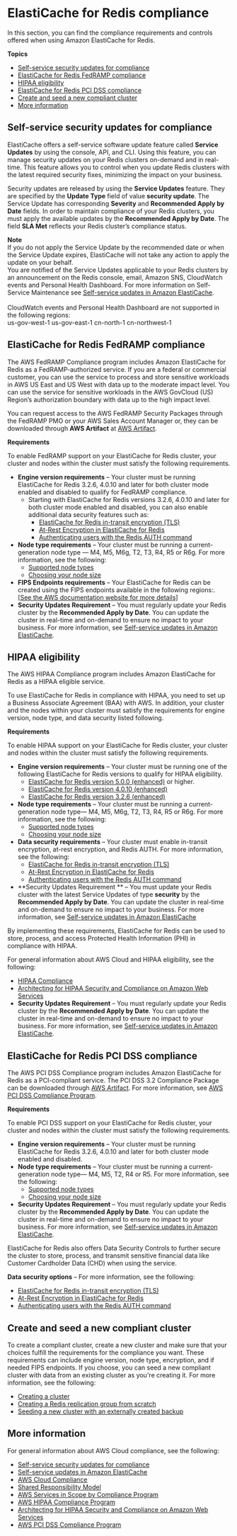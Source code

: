 # ElastiCache for Redis compliance<a name="elasticache-compliance"></a>

In this section, you can find the compliance requirements and controls offered when using Amazon ElastiCache for Redis\. 

**Topics**
+ [Self\-service security updates for compliance](#elasticache-compliance-self-service)
+ [ElastiCache for Redis FedRAMP compliance](#elasticache-compliance-fedramp)
+ [HIPAA eligibility](#elasticache-compliance-hipaa)
+ [ElastiCache for Redis PCI DSS compliance](#elasticache-compliance-pci)
+ [Create and seed a new compliant cluster](#elasticache-compliance-create-cluster)
+ [More information](#elasticache-compliance-see-also)

## Self\-service security updates for compliance<a name="elasticache-compliance-self-service"></a>

ElastiCache offers a self\-service software update feature called **Service Updates** by using the console, API, and CLI\. Using this feature, you can manage security updates on your Redis clusters on\-demand and in real\-time\. This feature allows you to control when you update Redis clusters with the latest required security fixes, minimizing the impact on your business\.

Security updates are released by using the **Service Updates** feature\. They are specified by the **Update Type** field of value **security update**\. The Service Update has corresponding **Severity** and **Recommended Apply by Date** fields\. In order to maintain compliance of your Redis clusters, you must apply the available updates by the **Recommended Apply by Date**\. The field **SLA Met** reflects your Redis cluster’s compliance status\. 

**Note**  
If you do not apply the Service Update by the recommended date or when the Service Update expires, ElastiCache will not take any action to apply the update on your behalf\.  
You are notified of the Service Updates applicable to your Redis clusters by an announcement on the Redis console, email, Amazon SNS, CloudWatch events and Personal Health Dashboard\. For more information on Self\-Service Maintenance see [Self\-service updates in Amazon ElastiCache](Self-Service-Updates.md)\.   
   
CloudWatch events and Personal Health Dashboard are not supported in the following regions:  
us\-gov\-west\-1 
us\-gov\-east\-1
cn\-north\-1
cn\-northwest\-1

## ElastiCache for Redis FedRAMP compliance<a name="elasticache-compliance-fedramp"></a>

The AWS FedRAMP Compliance program includes Amazon ElastiCache for Redis as a FedRAMP\-authorized service\. If you are a federal or commercial customer, you can use the service to process and store sensitive workloads in AWS US East and US West with data up to the moderate impact level\. You can use the service for sensitive workloads in the AWS GovCloud \(US\) Region’s authorization boundary with data up to the high impact level\.

You can request access to the AWS FedRAMP Security Packages through the FedRAMP PMO or your AWS Sales Account Manager or, they can be downloaded through **AWS Artifact** at [AWS Artifact](https://aws.amazon.com/artifact/)\.

**Requirements**

To enable FedRAMP support on your ElastiCache for Redis cluster, your cluster and nodes within the cluster must satisfy the following requirements\.
+ **Engine version requirements** – Your cluster must be running ElastiCache for Redis 3\.2\.6, 4\.0\.10 and later for both cluster mode enabled and disabled to qualify for FedRAMP compliance\.
  + Starting with ElastiCache for Redis versions 3\.2\.6, 4\.0\.10 and later for both cluster mode enabled and disabled, you can also enable additional data security features such as:
    + [ElastiCache for Redis in\-transit encryption \(TLS\)](in-transit-encryption.md)
    + [At\-Rest Encryption in ElastiCache for Redis](at-rest-encryption.md)
    + [Authenticating users with the Redis AUTH command](auth.md)
+ **Node type requirements** – Your cluster must be running a current\-generation node type — M4, M5, M6g, T2, T3, R4, R5 or R6g\. For more information, see the following: 
  + [Supported node types](CacheNodes.SupportedTypes.md)
  + [Choosing your node size](nodes-select-size.md#CacheNodes.SelectSize)
+ **FIPS Endpoints requirements** – Your ElastiCache for Redis can be created using the FIPS endpoints available in the following regions:\.    
[\[See the AWS documentation website for more details\]](http://docs.aws.amazon.com/AmazonElastiCache/latest/red-ug/elasticache-compliance.html)
+ **Security Updates Requirement** – You must regularly update your Redis cluster by the **Recommended Apply by Date**\. You can update the cluster in real\-time and on\-demand to ensure no impact to your business\. For more information, see [Self\-service updates in Amazon ElastiCache](Self-Service-Updates.md)\.

## HIPAA eligibility<a name="elasticache-compliance-hipaa"></a>

The AWS HIPAA Compliance program includes Amazon ElastiCache for Redis as a HIPAA eligible service\.

To use ElastiCache for Redis in compliance with HIPAA, you need to set up a Business Associate Agreement \(BAA\) with AWS\. In addition, your cluster and the nodes within your cluster must satisfy the requirements for engine version, node type, and data security listed following\.

**Requirements**

To enable HIPAA support on your ElastiCache for Redis cluster, your cluster and nodes within the cluster must satisfy the following requirements\.
+ **Engine version requirements** – Your cluster must be running one of the following ElastiCache for Redis versions to qualify for HIPAA eligibility\.
  + [ElastiCache for Redis version 5\.0\.0 \(enhanced\)](supported-engine-versions.md#redis-version-5-0) or higher\.
  + [ElastiCache for Redis version 4\.0\.10 \(enhanced\)](supported-engine-versions.md#redis-version-4-0-10)
  + [ElastiCache for Redis version 3\.2\.6 \(enhanced\)](supported-engine-versions.md#redis-version-3-2-6)
+ **Node type requirements** – Your cluster must be running a current\-generation node type— M4, M5, M6g, T2, T3, R4, R5 or R6g\. For more information, see the following:
  + [Supported node types](CacheNodes.SupportedTypes.md)
  + [Choosing your node size](nodes-select-size.md#CacheNodes.SelectSize)
+ **Data security requirements** – Your cluster must enable in\-transit encryption, at\-rest encryption, and Redis AUTH\. For more information, see the following:
  + [ElastiCache for Redis in\-transit encryption \(TLS\)](in-transit-encryption.md)
  + [At\-Rest Encryption in ElastiCache for Redis](at-rest-encryption.md)
  + [Authenticating users with the Redis AUTH command](auth.md)
+ **Security Updates Requirement ** – You must update your Redis cluster with the latest Service Updates of type **security** by the **Recommended Apply by Date**\. You can update the cluster in real\-time and on\-demand to ensure no impact to your business\. For more information, see [Self\-service updates in Amazon ElastiCache](Self-Service-Updates.md)

By implementing these requirements, ElastiCache for Redis can be used to store, process, and access Protected Health Information \(PHI\) in compliance with HIPAA\. 

For general information about AWS Cloud and HIPAA eligibility, see the following:
+ [HIPAA Compliance](https://aws.amazon.com/compliance/hipaa-compliance/)
+ [Architecting for HIPAA Security and Compliance on Amazon Web Services](https://d0.awsstatic.com/whitepapers/compliance/AWS_HIPAA_Compliance_Whitepaper.pdf)
+ **Security Updates Requirement** – You must regularly update your Redis cluster by the **Recommended Apply by Date**\. You can update the cluster in real\-time and on\-demand to ensure no impact to your business\. For more information, see [Self\-service updates in Amazon ElastiCache](Self-Service-Updates.md)\.

## ElastiCache for Redis PCI DSS compliance<a name="elasticache-compliance-pci"></a>

The AWS PCI DSS Compliance program includes Amazon ElastiCache for Redis as a PCI\-compliant service\. The PCI DSS 3\.2 Compliance Package can be downloaded through [AWS Artifact](https://aws.amazon.com/artifact/)\. For more information, see [AWS PCI DSS Compliance Program](https://aws.amazon.com/compliance/pci-dss-level-1-faqs/)\.

**Requirements**

To enable PCI DSS support on your ElastiCache for Redis cluster, your cluster and nodes within the cluster must satisfy the following requirements\.
+ **Engine version requirements** – Your cluster must be running ElastiCache for Redis 3\.2\.6, 4\.0\.10 and later for both cluster mode enabled and disabled\.
+ **Node type requirements** – Your cluster must be running a current\-generation node type— M4, M5, T2, R4 or R5\. For more information, see the following:
  + [Supported node types](CacheNodes.SupportedTypes.md)
  + [Choosing your node size](nodes-select-size.md#CacheNodes.SelectSize)
+ **Security Updates Requirement** – You must regularly update your Redis cluster by the **Recommended Apply by Date**\. You can update the cluster in real\-time and on\-demand to ensure no impact to your business\. For more information, see [Self\-service updates in Amazon ElastiCache](Self-Service-Updates.md)\.

ElastiCache for Redis also offers Data Security Controls to further secure the cluster to store, process, and transmit sensitive financial data like Customer Cardholder Data \(CHD\) when using the service\.

**Data security options** – For more information, see the following:
+ [ElastiCache for Redis in\-transit encryption \(TLS\)](in-transit-encryption.md)
+ [At\-Rest Encryption in ElastiCache for Redis](at-rest-encryption.md)
+ [Authenticating users with the Redis AUTH command](auth.md)

## Create and seed a new compliant cluster<a name="elasticache-compliance-create-cluster"></a>

To create a compliant cluster, create a new cluster and make sure that your choices fulfill the requirements for the compliance you want\. These requirements can include engine version, node type, encryption, and if needed FIPS endpoints\. If you choose, you can seed a new compliant cluster with data from an existing cluster as you're creating it\. For more information, see the following:
+ [Creating a cluster](Clusters.Create.md)
+ [Creating a Redis replication group from scratch](Replication.CreatingReplGroup.NoExistingCluster.md)
+ [Seeding a new cluster with an externally created backup](backups-seeding-redis.md)

## More information<a name="elasticache-compliance-see-also"></a>

For general information about AWS Cloud compliance, see the following:
+ [Self\-service security updates for compliance](#elasticache-compliance-self-service)
+ [Self\-service updates in Amazon ElastiCache](Self-Service-Updates.md)
+ [AWS Cloud Compliance](https://aws.amazon.com/compliance/)
+ [Shared Responsibility Model](https://aws.amazon.com/compliance/shared-responsibility-model/)
+ [AWS Services in Scope by Compliance Program](https://aws.amazon.com/compliance/services-in-scope/)
+ [AWS HIPAA Compliance Program](https://aws.amazon.com/compliance/hipaa-compliance/)
+ [Architecting for HIPAA Security and Compliance on Amazon Web Services](https://d0.awsstatic.com/whitepapers/compliance/AWS_HIPAA_Compliance_Whitepaper.pdf)
+ [AWS PCI DSS Compliance Program](https://aws.amazon.com/compliance/pci-dss-level-1-faqs/)